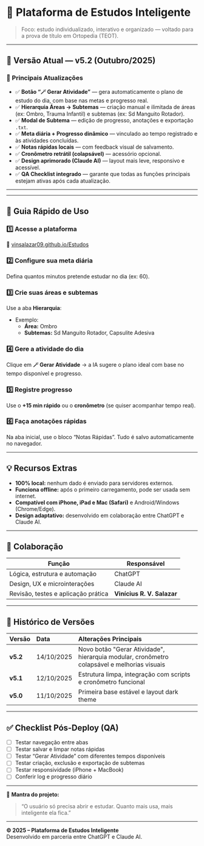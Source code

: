 # 🧠 Plataforma de Estudos Inteligente 

> Foco: estudo individualizado, interativo e organizado — voltado para a prova de título em Ortopedia (TEOT).

---

## 🚀 Versão Atual — v5.2 (Outubro/2025)

### 🔄 Principais Atualizações
- ✅ **Botão “🪄 Gerar Atividade”** — gera automaticamente o plano de estudo do dia, com base nas metas e progresso real.
- ✅ **Hierarquia Áreas → Subtemas** — criação manual e ilimitada de áreas (ex: Ombro, Trauma Infantil) e subtemas (ex: Sd Manguito Rotador).
- ✅ **Modal de Subtema** — edição de progresso, anotações e exportação `.txt`.
- ✅ **Meta diária + Progresso dinâmico** — vinculado ao tempo registrado e às atividades concluídas.
- ✅ **Notas rápidas locais** — com feedback visual de salvamento.
- ✅ **Cronômetro retrátil (colapsável)** — acessório opcional.
- ✅ **Design aprimorado (Claude AI)** — layout mais leve, responsivo e acessível.
- ✅ **QA Checklist integrado** — garante que todas as funções principais estejam ativas após cada atualização.

---


---

## 🧭 Guia Rápido de Uso

### 1️⃣ Acesse a plataforma
🔗 [vinsalazar09.github.io/Estudos](https://vinsalazar09.github.io/Estudos)

### 2️⃣ Configure sua meta diária
Defina quantos minutos pretende estudar no dia (ex: 60).

### 3️⃣ Crie suas áreas e subtemas
Use a aba **Hierarquia**:
- Exemplo:  
  - **Área:** Ombro  
  - **Subtemas:** Sd Manguito Rotador, Capsulite Adesiva

### 4️⃣ Gere a atividade do dia
Clique em **🪄 Gerar Atividade** → a IA sugere o plano ideal com base no tempo disponível e progresso.

### 5️⃣ Registre progresso
Use o **+15 min rápido** ou o **cronômetro** (se quiser acompanhar tempo real).

### 6️⃣ Faça anotações rápidas
Na aba inicial, use o bloco “Notas Rápidas”. Tudo é salvo automaticamente no navegador.

---

## 💡 Recursos Extras

- **100% local:** nenhum dado é enviado para servidores externos.  
- **Funciona offline:** após o primeiro carregamento, pode ser usada sem internet.  
- **Compatível com iPhone, iPad e Mac (Safari)** e Android/Windows (Chrome/Edge).  
- **Design adaptativo:** desenvolvido em colaboração entre ChatGPT e Claude AI.  

---

## 🧩 Colaboração

| Função | Responsável |
|--------|--------------|
| Lógica, estrutura e automação | ChatGPT |
| Design, UX e microinterações | Claude AI |
| Revisão, testes e aplicação prática | **Vinícius R. V. Salazar** |

---

## 📅 Histórico de Versões

| Versão | Data | Alterações Principais |
|:-------|:------|:----------------------|
| **v5.2** | 14/10/2025 | Novo botão "Gerar Atividade", hierarquia modular, cronômetro colapsável e melhorias visuais |
| **v5.1** | 12/10/2025 | Estrutura limpa, integração com scripts e cronômetro funcional |
| **v5.0** | 11/10/2025 | Primeira base estável e layout dark theme |

---

## ✅ Checklist Pós-Deploy (QA)

- [ ] Testar navegação entre abas  
- [ ] Testar salvar e limpar notas rápidas  
- [ ] Testar “Gerar Atividade” com diferentes tempos disponíveis  
- [ ] Testar criação, exclusão e exportação de subtemas  
- [ ] Testar responsividade (iPhone + MacBook)  
- [ ] Conferir log e progresso diário  

---

📌 **Mantra do projeto:**  
> “O usuário só precisa abrir e estudar. Quanto mais usa, mais inteligente ela fica.”  

---

**© 2025 – Plataforma de Estudos Inteligente**  
Desenvolvido em parceria entre ChatGPT e Claude AI.

